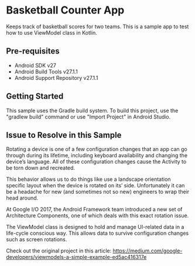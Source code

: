 Basketball Counter App
===================================

Keeps track of basketball scores for two teams. This is a sample app to test how to use ViewModel class in Kotlin. 

Pre-requisites
--------------

- Android SDK v27
- Android Build Tools v27.1.1
- Android Support Repository v27.1.1

Getting Started
---------------

This sample uses the Gradle build system. To build this project, use the
"gradlew build" command or use "Import Project" in Android Studio.

Issue to Resolve in this Sample
-------------------------------
Rotating a device is one of a few configuration changes that an app can go through during its lifetime, including keyboard availability and changing the device’s language. All of these configuration changes cause the Activity to be torn down and recreated.

This behavior allows us to do things like use a landscape orientation specific layout when the device is rotated on its’ side. Unfortunately it can be a headache for new (and sometimes not so new) engineers to wrap their head around.

At Google I/O 2017, the Android Framework team introduced a new set of Architecture Components, one of which deals with this exact rotation issue.

The ViewModel class is designed to hold and manage UI-related data in a life-cycle conscious way. This allows data to survive configuration changes such as screen rotations.

Check out the original project in this article: https://medium.com/google-developers/viewmodels-a-simple-example-ed5ac416317e 